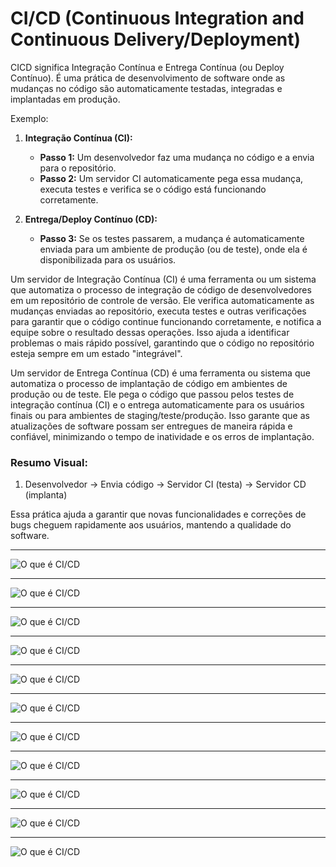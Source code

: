 # CI/CD (Continuous Integration and Continuous Delivery/Deployment)

CICD significa Integração Contínua e Entrega Contínua (ou Deploy Contínuo). É uma prática de desenvolvimento de software onde as mudanças no código são automaticamente testadas, integradas e implantadas em produção.

Exemplo:

1. **Integração Contínua (CI):**
    - **Passo 1:** Um desenvolvedor faz uma mudança no código e a envia para o repositório.
    - **Passo 2:** Um servidor CI automaticamente pega essa mudança, executa testes e verifica se o código está funcionando corretamente.

2. **Entrega/Deploy Contínuo (CD):**
    - **Passo 3:** Se os testes passarem, a mudança é automaticamente enviada para um ambiente de produção (ou de teste), onde ela é disponibilizada para os usuários.

Um servidor de Integração Contínua (CI) é uma ferramenta ou um sistema que automatiza o processo de integração de código de desenvolvedores em um repositório de controle de versão. Ele verifica automaticamente as mudanças enviadas ao repositório, executa testes e outras verificações para garantir que o código continue funcionando corretamente, e notifica a equipe sobre o resultado dessas operações. Isso ajuda a identificar problemas o mais rápido possível, garantindo que o código no repositório esteja sempre em um estado "integrável".

Um servidor de Entrega Contínua (CD) é uma ferramenta ou sistema que automatiza o processo de implantação de código em ambientes de produção ou de teste. Ele pega o código que passou pelos testes de integração contínua (CI) e o entrega automaticamente para os usuários finais ou para ambientes de staging/teste/produção. Isso garante que as atualizações de software possam ser entregues de maneira rápida e confiável, minimizando o tempo de inatividade e os erros de implantação.

### Resumo Visual:

1. Desenvolvedor → Envia código → Servidor CI (testa) → Servidor CD (implanta)

Essa prática ajuda a garantir que novas funcionalidades e correções de bugs cheguem rapidamente aos usuários, mantendo a qualidade do software.

---

![O que é CI/CD](images/image1.png 'O que é CI/CD')

---

![O que é CI/CD](images/image2.png 'O que é CI/CD')

---

![O que é CI/CD](images/image3.png 'O que é CI/CD')

---

![O que é CI/CD](images/image4.png 'O que é CI/CD')

---

![O que é CI/CD](images/image5.png 'O que é CI/CD')

---

![O que é CI/CD](images/image6.png 'O que é CI/CD')

---

![O que é CI/CD](images/image7.png 'O que é CI/CD')

---

![O que é CI/CD](images/image8.png 'O que é CI/CD')

---

![O que é CI/CD](images/image9.png 'O que é CI/CD')

---

![O que é CI/CD](images/image10.png 'O que é CI/CD')

---

![O que é CI/CD](images/image11.png 'O que é CI/CD')
